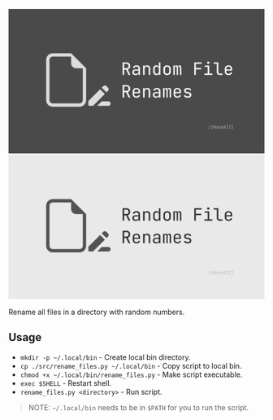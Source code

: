 ![](docs/images/RandomFileRenames-banner-dark.png#gh-dark-mode-only)
![](docs/images/RandomFileRenames-banner-light.png#gh-light-mode-only)

Rename all files in a directory with random numbers.

## Usage

- `mkdir -p ~/.local/bin` - Create local bin directory.
- `cp ./src/rename_files.py ~/.local/bin` - Copy script to local bin.
- `chmod +x ~/.local/bin/rename_files.py` - Make script executable.
- `exec $SHELL` - Restart shell.
- `rename_files.py <directory>` - Run script.

> NOTE: `~/.local/bin` needs to be in `$PATH` for you to run the script.
